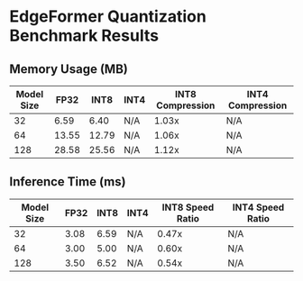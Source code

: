 # EdgeFormer Quantization Benchmark Results

## Memory Usage (MB)

| Model Size | FP32 | INT8 | INT4 | INT8 Compression | INT4 Compression |
|------------|------|------|------|------------------|------------------|
| 32 | 6.59 | 6.40 | N/A | 1.03x | N/A |
| 64 | 13.55 | 12.79 | N/A | 1.06x | N/A |
| 128 | 28.58 | 25.56 | N/A | 1.12x | N/A |


## Inference Time (ms)

| Model Size | FP32 | INT8 | INT4 | INT8 Speed Ratio | INT4 Speed Ratio |
|------------|------|------|------|------------------|------------------|
| 32 | 3.08 | 6.59 | N/A | 0.47x | N/A |
| 64 | 3.00 | 5.00 | N/A | 0.60x | N/A |
| 128 | 3.50 | 6.52 | N/A | 0.54x | N/A |
